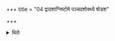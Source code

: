 +++
title = "04 द्वादशाग्निष्टोमे पञ्चदशोक्थ्ये षोडश"

+++

<details><summary>थिते</summary>

द्वादशाग्निष्टोमे । पञ्चदशोक्थ्ये । षोडश षोडशिनि । सप्तदश वाजपेये । एकान्नत्रिंशतमतिरात्रे । त्रयस्त्रिंशतमप्तोर्यामे ४
</details>
